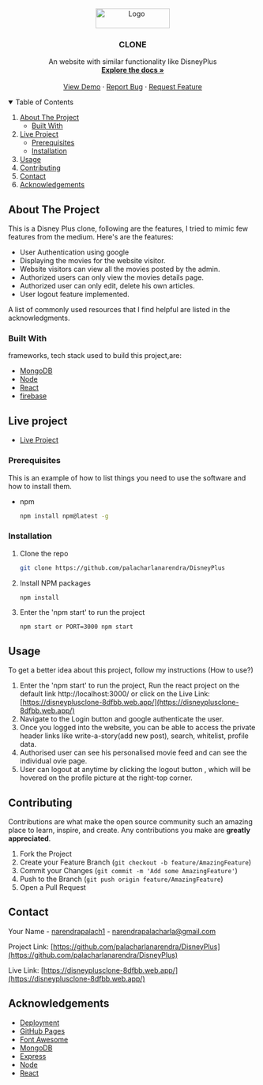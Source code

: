 
<!-- PROJECT LOGO -->
<br />
<p align="center">
  <a href="https://github.com/palacharlanarendra/amazon-clone">
    <img src="https://upload.wikimedia.org/wikipedia/commons/3/3e/Disney%2B_logo.svg" alt="Logo" width="150" height="40">
  </a>

  <h3 align="center">CLONE</h3>

  <p align="center">
    An website with similar functionality like DisneyPlus
    <br />
    <a href="https://github.com/palacharlanarendra"><strong>Explore the docs »</strong></a>
    <br />
    <br />
    <a href="https://github.com/palacharlanarendra">View Demo</a>
    ·
    <a href="https://github.com/palacharlanarendra">Report Bug</a>
    ·
    <a href="https://github.com/palacharlanarendra">Request Feature</a>
  </p>
</p>

<!-- TABLE OF CONTENTS -->
<details open="open">
  <summary>Table of Contents</summary>
  <ol>
    <li>
      <a href="#about-the-project">About The Project</a>
      <ul>
        <li><a href="#built-with">Built With</a></li>
      </ul>
    </li>
    <li>
      <a href="#live-project">Live Project</a>
      <ul>
        <li><a href="#prerequisites">Prerequisites</a></li>
        <li><a href="#installation">Installation</a></li>
      </ul>
    </li>
    <li><a href="#usage">Usage</a></li>
    <li><a href="#contributing">Contributing</a></li>
    <li><a href="#contact">Contact</a></li>
    <li><a href="#acknowledgements">Acknowledgements</a></li>
  </ol>
</details>
<!-- ABOUT THE PROJECT -->


## About The Project

This is a Disney Plus clone, following are the features, I tried to mimic few features from the 
medium.
Here's are the features:
* User Authentication using google 
* Displaying the movies for the website visitor.  
* Website visitors can view all the movies posted by the admin.     
* Authorized users can only view the movies details page. 
* Authorized user can only edit, delete his own articles.  
* User logout feature implemented.  



A list of commonly used resources that I find helpful are listed in the acknowledgments.

### Built With

frameworks, tech stack used to build this project,are:
* [MongoDB](https://www.mongodb.com/resources)
* [Node](https://nodejs.org/en/)
* [React](https://reactjs.org/)
* [firebase](https://firebase.google.com/)



<!-- GETTING STARTED -->
## Live project

* [Live Project](https://disneyplusclone-8dfbb.web.app/)



### Prerequisites

This is an example of how to list things you need to use the software and how to install them.
* npm
  ```sh
  npm install npm@latest -g
  ```

### Installation


1. Clone the repo
   ```sh
   git clone https://github.com/palacharlanarendra/DisneyPlus
   ```
2. Install NPM packages
   ```sh
   npm install
   ```
3. Enter the 'npm start' to run the project 
   ```JS
   npm start or PORT=3000 npm start
   ```

<!-- USAGE EXAMPLES -->
## Usage

To get a better idea about this project, follow my instructions (How to use?)

1. Enter the 'npm start' to run the project, Run the react project on the default link http://localhost:3000/ or click on the Live Link: [https://disneyplusclone-8dfbb.web.app/](https://disneyplusclone-8dfbb.web.app/)
2. Navigate to the Login button and google authenticate the user.
3. Once you logged into the website, you can be able to access the private header links like write-a-story(add new post), search, whitelist, profile data.       
4. Authorised user can see his personalised movie feed and can see the individual ovie page.
5. User can logout at anytime by clicking the logout button , which will be hovered on the profile picture at the right-top corner.

<!-- CONTRIBUTING -->
## Contributing

Contributions are what make the open source community such an amazing place to learn, inspire, and create. Any contributions you make are **greatly appreciated**.

1. Fork the Project
2. Create your Feature Branch (`git checkout -b feature/AmazingFeature`)
3. Commit your Changes (`git commit -m 'Add some AmazingFeature'`)
4. Push to the Branch (`git push origin feature/AmazingFeature`)
5. Open a Pull Request



<!-- CONTACT -->
## Contact

Your Name - [narendrapalach1](https://twitter.com/narendrapalach1) - narendrapalacharla@gmail.com

Project Link: [https://github.com/palacharlanarendra/DisneyPlus](https://github.com/palacharlanarendra/DisneyPlus)

Live Link: [https://disneyplusclone-8dfbb.web.app/](https://disneyplusclone-8dfbb.web.app/)

<!-- ACKNOWLEDGEMENTS -->
## Acknowledgements
* [Deployment](https://firebase.google.com)
* [GitHub Pages](https://pages.github.com)
* [Font Awesome](https://fontawesome.com)
* [MongoDB](https://www.mongodb.com/resources)
* [Express](https://expressjs.com/)
* [Node](https://nodejs.org/en/)
* [React](https://reactjs.org/)
